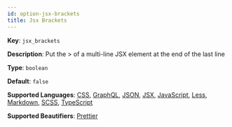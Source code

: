 ```yaml
---
id: option-jsx-brackets
title: Jsx Brackets
---
```

**Key**: `jsx_brackets`

**Description**: Put the > of a multi-line JSX element at the end of the last line

**Type**: `boolean`

**Default**: `false`

**Supported Languages**: [CSS](/docs/language-css.html), [GraphQL](/docs/language-graphql.html), [JSON](/docs/language-json.html), [JSX](/docs/language-jsx.html), [JavaScript](/docs/language-javascript.html), [Less](/docs/language-less.html), [Markdown](/docs/language-markdown.html), [SCSS](/docs/language-scss.html), [TypeScript](/docs/language-typescript.html)

**Supported Beautifiers**: [Prettier](/docs/beautifier-prettier.html)
